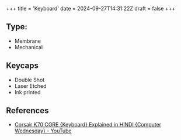 +++
title = 'Keyboard'
date = 2024-09-27T14:31:22Z
draft = false
+++

## Type:

- Membrane
- Mechanical

## Keycaps

- Double Shot
- Laser Etched
- Ink printed

## References

- [Corsair K70 CORE {Keyboard} Explained in HINDI {Computer Wednesday} - YouTube](https://www.youtube.com/watch?v=TAjuARFIun0)
